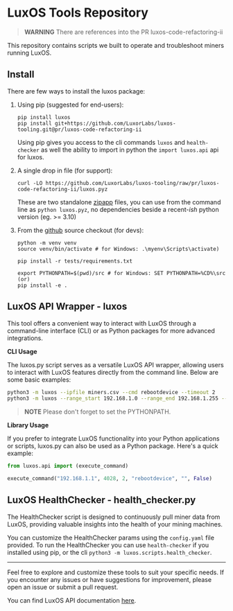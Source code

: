 # LuxOS Tools Repository

> **WARNING** There are references into the PR luxos-code-refactoring-ii

This repository contains scripts we built to operate and troubleshoot miners running LuxOS.

## Install

There are few ways to install the luxos package:

1. Using pip (suggested for end-users):
   ```shell
   pip install luxos
   pip install git+https://github.com/LuxorLabs/luxos-tooling.git@pr/luxos-code-refactoring-ii   
   ```
   Using pip gives you access to the cli commands `luxos` and `health-checker` as well
   the ability to import in python the `import luxos.api` api for luxos.

2. A single drop in file (for support):
   ```shell
   curl -LO https://github.com/LuxorLabs/luxos-tooling/raw/pr/luxos-code-refactoring-ii/luxos.pyz
   ```
   These are two standalone [zipapp](https://docs.python.org/3/library/zipapp.html) files, you can use
   from the command line as `python luxos.pyz`, no dependencies beside a recent-*ish* python
   version (eg. >= 3.10)

3. From the [github](https://github.com/LuxorLabs/luxos-tooling) source checkout (for devs):
   ```shell
   python -m venv venv 
   source venv/bin/activate # for Windows: .\myenv\Scripts\activate)

   pip install -r tests/requirements.txt
   
   export PYTHONPATH=$(pwd)/src # for Windows: SET PYTHONPATH=%CD%\src
   (or)
   pip install -e .
   ```

## LuxOS API Wrapper - luxos

This tool offers a convenient way to interact with LuxOS through a command-line interface (CLI) or as Python packages for more advanced integrations.

**CLI Usage**

The luxos.py script serves as a versatile LuxOS API wrapper, allowing users to interact with LuxOS features directly from the command line. Below are some basic examples:

```bash
python3 -m luxos --ipfile miners.csv --cmd rebootdevice --timeout 2
python3 -m luxos --range_start 192.168.1.0 --range_end 192.168.1.255 --cmd rebootdevice --verbose True
```

> **NOTE** Please don't forget to set the PYTHONPATH.

**Library Usage**

If you prefer to integrate LuxOS functionality into your Python applications or scripts, luxos.py can also be used as a Python package. Here's a quick example:

```python
from luxos.api import (execute_command)

execute_command("192.168.1.1", 4028, 2, "rebootdevice", "", False)
```

## LuxOS HealthChecker - health_checker.py

The HealthChecker script is designed to continuously pull miner data from LuxOS, providing valuable insights into the health of your mining machines.

You can customize the HealthChecker params using the `config.yaml` file provided. 
To run the HealthChecker you can use `health-checker` if you installed using pip, or
the cli `python3 -m luxos.scripts.health_checker`.

---

Feel free to explore and customize these tools to suit your specific needs. 
If you encounter any issues or have suggestions for improvement, please open an issue or submit a pull request.

You can find LuxOS API documentation [here](https://docs.luxor.tech/firmware/api/intro).
